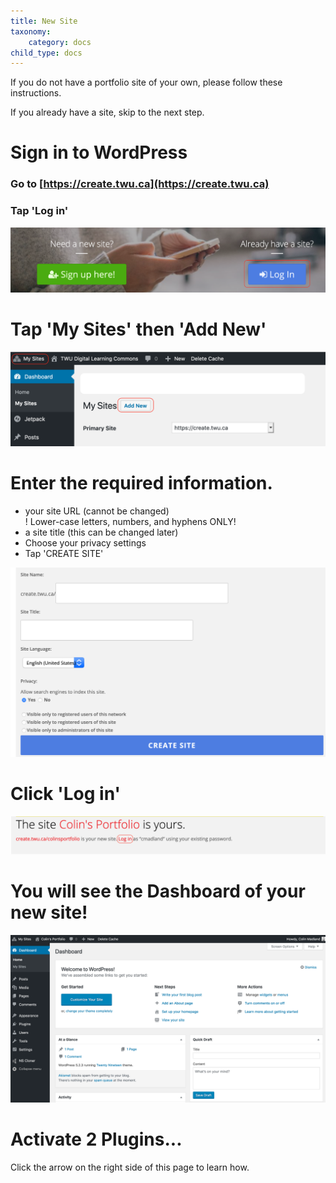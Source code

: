 ```yaml
---
title: New Site
taxonomy:
    category: docs
child_type: docs
---
```


If you do not have a portfolio site of your own, please follow these instructions.

If you already have a site, skip to the next step.

# Sign in to WordPress

### Go to [https://create.twu.ca](https://create.twu.ca)

### Tap 'Log in'

![](new-site-1.png)

# Tap 'My Sites' then 'Add New'

![](new-site-2.png)

# Enter the required information.

- your site URL (cannot be changed)  
! Lower-case letters, numbers, and hyphens ONLY!
- a site title (this can be changed later)
- Choose your privacy settings
- Tap 'CREATE SITE'

![](new-site-3.png)

# Click 'Log in'

![](new-site-4.png)

# You will see the Dashboard of your new site!

![](new-site-5.png)

# Activate 2 Plugins...

Click the arrow on the right side of this page to learn how.

